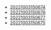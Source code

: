 - [20221003150674](/zet/20221003150674/README.md)
- [20221003150676](/zet/20221003150676/README.md)
- [20221003150677](/zet/20221003150677/README.md)
- [20221003150675](/zet/20221003150675/README.md)
